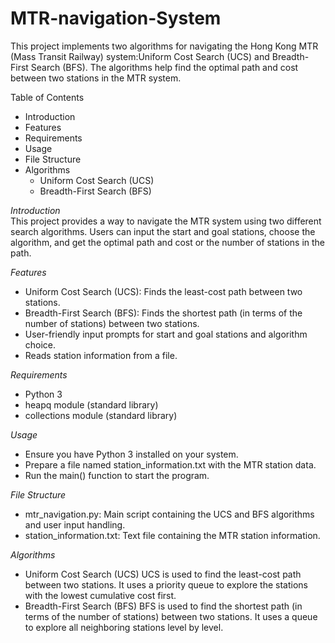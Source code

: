 # MTR-navigation-System

This project implements two algorithms for navigating the Hong Kong MTR (Mass Transit Railway) system:Uniform Cost Search (UCS) and Breadth-First Search (BFS). The algorithms help find the optimal path and cost between two stations in the MTR system.

Table of Contents
* Introduction
* Features
* Requirements
* Usage
* File Structure
* Algorithms
  * Uniform Cost Search (UCS)
  * Breadth-First Search (BFS)

_Introduction_  
This project provides a way to navigate the MTR system using two different search algorithms. Users can input the start and goal stations, choose the algorithm, and get the optimal path and cost or the number of stations in the path.

_Features_  
* Uniform Cost Search (UCS): Finds the least-cost path between two stations.
* Breadth-First Search (BFS): Finds the shortest path (in terms of the number of stations) between two stations.
* User-friendly input prompts for start and goal stations and algorithm choice.
* Reads station information from a file.

_Requirements_  
* Python 3
* heapq module (standard library)
* collections module (standard library)

_Usage_  
* Ensure you have Python 3 installed on your system.
* Prepare a file named station_information.txt with the MTR station data.
* Run the main() function to start the program.

_File Structure_  
* mtr_navigation.py: Main script containing the UCS and BFS algorithms and user input handling.
* station_information.txt: Text file containing the MTR station information.

_Algorithms_  
* Uniform Cost Search (UCS)
UCS is used to find the least-cost path between two stations. It uses a priority queue to explore the stations with the lowest cumulative cost first.
* Breadth-First Search (BFS)
BFS is used to find the shortest path (in terms of the number of stations) between two stations. It uses a queue to explore all neighboring stations level by level.
